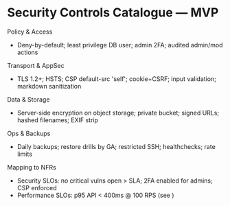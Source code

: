 # Security Controls Catalogue — MVP

Policy & Access
- Deny-by-default; least privilege DB user; admin 2FA; audited admin/mod actions

Transport & AppSec
- TLS 1.2+; HSTS; CSP default-src 'self'; cookie+CSRF; input validation; markdown sanitization

Data & Storage
- Server-side encryption on object storage; private bucket; signed URLs; hashed filenames; EXIF strip

Ops & Backups
- Daily backups; restore drills by GA; restricted SSH; healthchecks; rate limits

Mapping to NFRs
- Security SLOs: no critical vulns open > SLA; 2FA enabled for admins; CSP enforced
- Performance SLOs: p95 API < 400ms @ 100 RPS (see )
